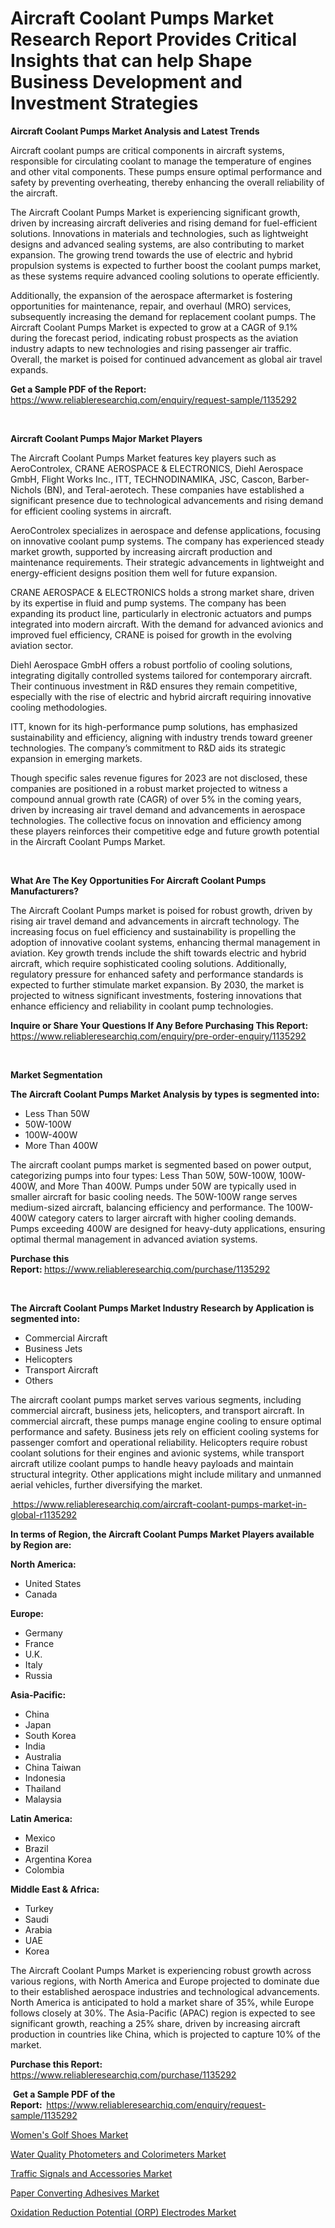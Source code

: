<p><h1>Aircraft Coolant Pumps Market Research Report Provides Critical Insights that can help Shape Business Development and Investment Strategies</h1></p><p><strong>Aircraft Coolant Pumps Market Analysis and Latest Trends</strong></p>
<p><p>Aircraft coolant pumps are critical components in aircraft systems, responsible for circulating coolant to manage the temperature of engines and other vital components. These pumps ensure optimal performance and safety by preventing overheating, thereby enhancing the overall reliability of the aircraft.</p><p>The Aircraft Coolant Pumps Market is experiencing significant growth, driven by increasing aircraft deliveries and rising demand for fuel-efficient solutions. Innovations in materials and technologies, such as lightweight designs and advanced sealing systems, are also contributing to market expansion. The growing trend towards the use of electric and hybrid propulsion systems is expected to further boost the coolant pumps market, as these systems require advanced cooling solutions to operate efficiently.</p><p>Additionally, the expansion of the aerospace aftermarket is fostering opportunities for maintenance, repair, and overhaul (MRO) services, subsequently increasing the demand for replacement coolant pumps. The Aircraft Coolant Pumps Market is expected to grow at a CAGR of 9.1% during the forecast period, indicating robust prospects as the aviation industry adapts to new technologies and rising passenger air traffic. Overall, the market is poised for continued advancement as global air travel expands.</p></p>
<p><strong>Get a Sample PDF of the Report:&nbsp;</strong> <a href="https://www.reliableresearchiq.com/enquiry/request-sample/1135292?utm_campaign=1257&utm_medium=2&utm_source=Github&utm_content=ia&utm_term=09102024&utm_id=aircraft-coolant-pumps">https://www.reliableresearchiq.com/enquiry/request-sample/1135292</a></p>
<p>&nbsp;</p>
<p><strong>Aircraft Coolant Pumps Major Market Players</strong></p>
<p><p>The Aircraft Coolant Pumps Market features key players such as AeroControlex, CRANE AEROSPACE & ELECTRONICS, Diehl Aerospace GmbH, Flight Works Inc., ITT, TECHNODINAMIKA, JSC, Cascon, Barber-Nichols (BN), and Teral-aerotech. These companies have established a significant presence due to technological advancements and rising demand for efficient cooling systems in aircraft.</p><p>AeroControlex specializes in aerospace and defense applications, focusing on innovative coolant pump systems. The company has experienced steady market growth, supported by increasing aircraft production and maintenance requirements. Their strategic advancements in lightweight and energy-efficient designs position them well for future expansion.</p><p>CRANE AEROSPACE & ELECTRONICS holds a strong market share, driven by its expertise in fluid and pump systems. The company has been expanding its product line, particularly in electronic actuators and pumps integrated into modern aircraft. With the demand for advanced avionics and improved fuel efficiency, CRANE is poised for growth in the evolving aviation sector.</p><p>Diehl Aerospace GmbH offers a robust portfolio of cooling solutions, integrating digitally controlled systems tailored for contemporary aircraft. Their continuous investment in R&D ensures they remain competitive, especially with the rise of electric and hybrid aircraft requiring innovative cooling methodologies.</p><p>ITT, known for its high-performance pump solutions, has emphasized sustainability and efficiency, aligning with industry trends toward greener technologies. The company’s commitment to R&D aids its strategic expansion in emerging markets.</p><p>Though specific sales revenue figures for 2023 are not disclosed, these companies are positioned in a robust market projected to witness a compound annual growth rate (CAGR) of over 5% in the coming years, driven by increasing air travel demand and advancements in aerospace technologies. The collective focus on innovation and efficiency among these players reinforces their competitive edge and future growth potential in the Aircraft Coolant Pumps Market.</p></p>
<p>&nbsp;</p>
<p><strong>What Are The Key Opportunities For Aircraft Coolant Pumps Manufacturers?</strong></p>
<p><p>The Aircraft Coolant Pumps market is poised for robust growth, driven by rising air travel demand and advancements in aircraft technology. The increasing focus on fuel efficiency and sustainability is propelling the adoption of innovative coolant systems, enhancing thermal management in aviation. Key growth trends include the shift towards electric and hybrid aircraft, which require sophisticated cooling solutions. Additionally, regulatory pressure for enhanced safety and performance standards is expected to further stimulate market expansion. By 2030, the market is projected to witness significant investments, fostering innovations that enhance efficiency and reliability in coolant pump technologies.</p></p>
<p><strong>Inquire or Share Your Questions If Any Before Purchasing This Report:</strong> <a href="https://www.reliableresearchiq.com/enquiry/pre-order-enquiry/1135292?utm_campaign=1257&utm_medium=2&utm_source=Github&utm_content=ia&utm_term=09102024&utm_id=aircraft-coolant-pumps">https://www.reliableresearchiq.com/enquiry/pre-order-enquiry/1135292</a></p>
<p>&nbsp;</p>
<p><strong>Market Segmentation</strong></p>
<p><strong>The Aircraft Coolant Pumps Market Analysis by types is segmented into:</strong></p>
<p><ul><li>Less Than 50W</li><li>50W-100W</li><li>100W-400W</li><li>More Than 400W</li></ul></p>
<p><p>The aircraft coolant pumps market is segmented based on power output, categorizing pumps into four types: Less Than 50W, 50W-100W, 100W-400W, and More Than 400W. Pumps under 50W are typically used in smaller aircraft for basic cooling needs. The 50W-100W range serves medium-sized aircraft, balancing efficiency and performance. The 100W-400W category caters to larger aircraft with higher cooling demands. Pumps exceeding 400W are designed for heavy-duty applications, ensuring optimal thermal management in advanced aviation systems.</p></p>
<p><strong>Purchase this Report:&nbsp;</strong><a href="https://www.reliableresearchiq.com/purchase/1135292?utm_campaign=1257&utm_medium=2&utm_source=Github&utm_content=ia&utm_term=09102024&utm_id=aircraft-coolant-pumps">https://www.reliableresearchiq.com/purchase/1135292</a></p>
<p>&nbsp;</p>
<p><strong>The Aircraft Coolant Pumps Market Industry Research by Application is segmented into:</strong></p>
<p><ul><li>Commercial Aircraft</li><li>Business Jets</li><li>Helicopters</li><li>Transport Aircraft</li><li>Others</li></ul></p>
<p><p>The aircraft coolant pumps market serves various segments, including commercial aircraft, business jets, helicopters, and transport aircraft. In commercial aircraft, these pumps manage engine cooling to ensure optimal performance and safety. Business jets rely on efficient cooling systems for passenger comfort and operational reliability. Helicopters require robust coolant solutions for their engines and avionic systems, while transport aircraft utilize coolant pumps to handle heavy payloads and maintain structural integrity. Other applications might include military and unmanned aerial vehicles, further diversifying the market.</p></p>
<p><a href="https://www.reliableresearchiq.com/aircraft-coolant-pumps-market-in-global-r1135292?utm_campaign=1257&utm_medium=2&utm_source=Github&utm_content=ia&utm_term=09102024&utm_id=aircraft-coolant-pumps">&nbsp;https://www.reliableresearchiq.com/aircraft-coolant-pumps-market-in-global-r1135292</a></p>
<p><strong>In terms of Region, the Aircraft Coolant Pumps Market Players available by Region are:</strong></p>
<p>
    <p> <strong> North America: </strong>
        <ul>
            <li>United States</li>
            <li>Canada</li>
        </ul>
        </p> 
    <p> <strong> Europe: </strong>
        <ul>
            <li>Germany</li>
            <li>France</li>
            <li>U.K.</li>
            <li>Italy</li>
            <li>Russia</li>
        </ul>
        </p> 
    <p> <strong> Asia-Pacific: </strong>
        <ul>
            <li>China</li>
            <li>Japan</li>
            <li>South Korea</li>
            <li>India</li>
            <li>Australia</li>
            <li>China Taiwan</li>
            <li>Indonesia</li>
            <li>Thailand</li>
            <li>Malaysia</li>
        </ul>
        </p> 
    <p> <strong> Latin America: </strong>
        <ul>
            <li>Mexico</li>
            <li>Brazil</li>
            <li>Argentina Korea</li>
            <li>Colombia</li>
        </ul>
        </p> 
    <p> <strong> Middle East & Africa: </strong>
        <ul>
            <li>Turkey</li>
            <li>Saudi</li>
            <li>Arabia</li>
            <li>UAE</li>
            <li>Korea</li>
        </ul>
    </p>
    </p>
<p><p>The Aircraft Coolant Pumps Market is experiencing robust growth across various regions, with North America and Europe projected to dominate due to their established aerospace industries and technological advancements. North America is anticipated to hold a market share of 35%, while Europe follows closely at 30%. The Asia-Pacific (APAC) region is expected to see significant growth, reaching a 25% share, driven by increasing aircraft production in countries like China, which is projected to capture 10% of the market.</p></p>
<p><strong>Purchase this Report: </strong><a href="https://www.reliableresearchiq.com/purchase/1135292?utm_campaign=1257&utm_medium=2&utm_source=Github&utm_content=ia&utm_term=09102024&utm_id=aircraft-coolant-pumps">https://www.reliableresearchiq.com/purchase/1135292</a></p>
<p>&nbsp;<strong>Get a Sample PDF of the Report:&nbsp;&nbsp;</strong><a href="https://www.reliableresearchiq.com/enquiry/request-sample/1135292?utm_campaign=1257&utm_medium=2&utm_source=Github&utm_content=ia&utm_term=09102024&utm_id=aircraft-coolant-pumps">https://www.reliableresearchiq.com/enquiry/request-sample/1135292</a></p>
<p><strong></strong></p>
<p><p><a href="https://www.linkedin.com/pulse/womens-golf-shoes-market-outlook-forecast-from-2024-tdooc?utm_campaign=1257&utm_medium=2&utm_source=Github&utm_content=ia&utm_term=09102024&utm_id=aircraft-coolant-pumps">Women's Golf Shoes Market</a></p><p><a href="https://github.com/joetteconverwb/Market-Research-Report-List-1/blob/main/water-quality-photometers-and-colorimeters-market.md?utm_campaign=1257&utm_medium=2&utm_source=Github&utm_content=ia&utm_term=09102024&utm_id=aircraft-coolant-pumps">Water Quality Photometers and Colorimeters Market</a></p><p><a href="https://www.linkedin.com/pulse/traffic-signals-accessories-market-ecosystem-competitive-landscape-erdwe?utm_campaign=1257&utm_medium=2&utm_source=Github&utm_content=ia&utm_term=09102024&utm_id=aircraft-coolant-pumps">Traffic Signals and Accessories Market</a></p><p><a href="https://www.linkedin.com/pulse/in-depth-analysis-global-paper-converting-adhesives-market-scope-uujif?utm_campaign=1257&utm_medium=2&utm_source=Github&utm_content=ia&utm_term=09102024&utm_id=aircraft-coolant-pumps">Paper Converting Adhesives Market</a></p><p><a href="https://github.com/irfadac/Market-Research-Report-List-5/blob/main/oxidation-reduction-potential-orp-electrodes-market.md?utm_campaign=1257&utm_medium=2&utm_source=Github&utm_content=ia&utm_term=09102024&utm_id=aircraft-coolant-pumps">Oxidation Reduction Potential (ORP) Electrodes Market</a></p></p>